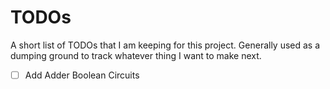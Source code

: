 # TODOs

A short list of TODOs that I am keeping for this project. Generally used as a dumping ground to track whatever thing I want to make next.

- [ ] Add Adder Boolean Circuits
